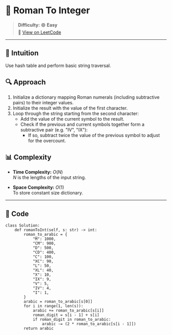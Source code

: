 
# 🧠 Roman To Integer

> **Difficulty:** 🟢 **Easy**\
> 📎 [View on LeetCode](https://leetcode.com/problems/roman-to-integer/description/)

---

## 📝 Intuition

Use hash table and perform basic string traversal.

## 🔍 Approach

1. Initialize a dictionary mapping Roman numerals (including subtractive pairs) to their integer values.
2. Initialize the result with the value of the first character.
3. Loop through the string starting from the second character:
   - Add the value of the current symbol to the result.
   - Check if the previous and current symbols together form a subtractive pair (e.g. "IV", "IX"):
     - If so, subtract twice the value of the previous symbol to adjust for the overcount.

## 📊 Complexity

- **Time Complexity:** $O(N)$  
$N$ is the lengths of the input string.


- **Space Complexity:** $O(1)$  
To store constant size dictionary.

---

## 🧩 Code

```python3 []
class Solution:
    def romanToInt(self, s: str) -> int:
        roman_to_arabic = {
            "M": 1000,
            "CM": 900,
            "D": 500,
            "CD": 400,
            "C": 100,
            "XC": 90,
            "L": 50,
            "XL": 40,
            "X": 10,
            "IX": 9,
            "V": 5,
            "IV": 4,
            "I": 1,
        }
        arabic = roman_to_arabic[s[0]]
        for i in range(1, len(s)):
            arabic += roman_to_arabic[s[i]]
            roman_digit = s[i - 1] + s[i]
            if roman_digit in roman_to_arabic:
                arabic -= (2 * roman_to_arabic[s[i - 1]])
        return arabic
```

